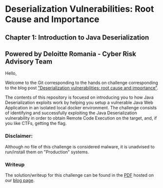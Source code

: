 # Deserialization Vulnerabilities: Root Cause and Importance
## Chapter 1: Introduction to Java Deserialization

## Powered by Deloitte Romania - Cyber Risk Advisory Team

Hello,

Welcome to the Git corresponding to the hands on challenge corresponding to the blog post ["Deserialization vulnerabilities: root cause and importance"](https://www2.deloitte.com/ro/en/pages/risk/cybersecurity/decoder/deserialization-vulnerabilities-root-cause-importance.html?nc=42).
<br/>

The contents of this repository is focuesd on introducing you to how Java Deserialization exploits work by helping you setup a vulnerable Java Web Application in an isolated local docker environment. The challenge consists of identifying and successfully exploiting the Java Deserialization vulnerability in order to obtain Remote Code Execution on the target, and, if you like CTFs, getting the flag.

### Disclaimer:
Although no file of this challenge is considered malware, it is unadvised to run/install them on "Production" systems.

### Writeup
The solution/writeup for this challenge can be found in the [PDF](https://www2.deloitte.com/content/dam/Deloitte/ro/Documents/Deserialization%20vulnerabilities.pdf) hosted on our [blog page](https://www2.deloitte.com/ro/en/pages/risk/cybersecurity/decoder/deserialization-vulnerabilities-root-cause-importance.html?nc=42).
